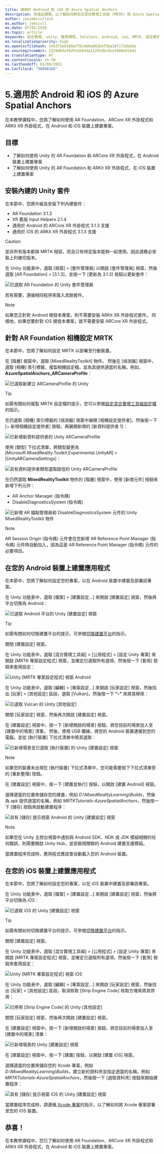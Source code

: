 ```yaml
---
title: 適用於 Android 和 iOS 的 Azure Spatial Anchors
description: 完成此課程，以了解如何將包含混合實境工具組 (MRTK) 和 Azure Spatial Anchors 的 Unity 專案部署至 Android 和 iOS。
author: jessemcculloch
ms.author: jemccull
ms.date: 07/01/2020
ms.topic: article
keywords: 混合實境, unity, 教學課程, hololens, android, ios, MRTK, 混合實境工具組, UWP, Azure 空間錨點, AR Foundation, ARCore, ARKit
ms.localizationpriority: high
ms.openlocfilehash: 545373ed169a77614b0a00264f5ba1bf1f3deb8e
ms.sourcegitcommit: 2329db5a76dfe1b844e21291dbc8ee3888ed1b81
ms.translationtype: HT
ms.contentlocale: zh-TW
ms.lasthandoff: 01/08/2021
ms.locfileid: "98008388"
---
```

# <a name="5-azure-spatial-anchors-for-android-and-ios"></a>5.適用於 Android 和 iOS 的 Azure Spatial Anchors

在本教學課程中，您將了解如何使用 AR Foundation、ARCore XR 外掛程式和 ARKit XR 外掛程式，在 Android 和 iOS 裝置上建置專案。

## <a name="objectives"></a>目標

* 了解如何使用 Unity 的 AR Foundation 和 ARCore XR 外掛程式，在 Android 裝置上建置專案
* 了解如何使用 Unity 的 AR Foundation 和 ARKit XR 外掛程式，在 iOS 裝置上建置專案

## <a name="installing-inbuilt-unity-packages"></a>安裝內建的 Unity 套件

在本節中，您將升級及安裝下列內建套件：

* AR Foundation 3.1.3
* XR 舊版 Input Helpers 2.1.4
* 適用於 Android 的 ARCore XR 外掛程式 3.1.3 支援
* 適用於 iOS 的 ARKit XR 外掛程式 3.1.3 支援

> [!CAUTION]
> 並非所有版本都與 MRTK 相容，而且只有特定版本能夠一起使用，因此請務必安裝上列確切版本。

在 Unity 功能表中，選取 [視窗] > [套件管理員] 以開啟 [套件管理員] 視窗，然後選取 [AR Foundation] > [3.1.3]，並按一下 [更新為 3.1.3] 按鈕以更新套件：

![已選取 AR Foundation 的 Unity 套件管理員](images/mr-learning-asa/asa-05-section1-step1-1.png)

若有需要，遵循相同程序來匯入其餘套件。

> [!NOTE]
> 如果您正針對 Android 開發本專案，則不需要安裝 ARKit XR 外掛程式套件。 同樣地，如果您要針對 iOS 開發本專案，就不需要安裝 ARCore XR 外掛程式。

## <a name="configure-mrtk-for-ar-foundation-camera"></a>針對 AR Foundation 相機設定 MRTK

在本節中，您將了解如何設定 MRTK 以部署至行動裝置。

在 [階層] 視窗中，選取 [MixedRealityToolkit] 物件。 然後在 [偵測器] 視窗中，選取 [相機] 索引標籤、複製相機設定檔，並為其提供適當的名稱，例如，**AzureSpatialAnchors_ARCameraProfile**：

![已選取新建立 ARCameraProfile 的 Unity](images/mr-learning-asa/asa-05-section2-step1-1.png)

> [!TIP]
> 如需有關如何複製 MRTK 設定檔的提示，您可以參閱[設定混合實境工具組設定檔](mr-learning-base-03.md)的指示。

在仍選取 [相機] 索引標籤的 [偵測器] 視窗中展開 [相機設定提供者]，然後按一下 [+ 新增相機設定提供者] 按鈕，再展開新增的 [新資料提供者 1]：

![已新增新資料提供者的 Unity ARCameraProfile](images/mr-learning-asa/asa-05-section2-step1-2.png)

使用 [類型] 下拉式清單，將類型變更為 [Microsoft.MixedReality.Toolkit.Experimental.UnityAR] > [UnityARCameraSettings]：

![具有資料提供者類型選取路徑的 Unity ARCameraProfile](images/mr-learning-asa/asa-05-section2-step1-3.png)

在仍然選取 **MixedRealityToolkit** 物件的 [階層] 視窗中，使用 [新增元件] 按鈕來新增下列元件：

* AR Anchor Manager (指令碼)
* DisableDiagnosticsSystem (指令碼)

![已新增 AR 錨點管理員和 DisableDiagnosticsSystem 元件的 Unity MixedRealityToolkit 物件 ](images/mr-learning-asa/asa-05-section2-step1-4.png)

> [!NOTE]
> AR Session Origin (指令碼) 元件會在您新增 AR Reference Point Manager (指令碼) 元件時自動加入，因為這是 AR Reference Point Manager (指令碼) 元件的必要項目。

## <a name="building-your-application-to-your-android-device"></a>在您的 Android 裝置上建置應用程式

在本節中，您將了解如何設定您的專案，以在 Android 裝置中建置及部署該專案。

在 Unity 功能表中，選取 [檔案] > [建置設定...] 來開啟 [建置設定] 視窗，然後將平台切換為 Android：

![已選取 Android 平台的 Unity [建置設定] 視窗](images/mr-learning-asa/asa-05-section3-step1-1.png)

> [!TIP]
> 如需有關如何切換建置平台的提示，可參閱[切換建置平台](mr-learning-base-02.md#switching-the-build-platform)的指示。

關閉 [建置設定] 視窗。

在 Unity 功能表中，選取 [混合實境工具組] > [公用程式] > [設定 Unity 專案] 來開啟 [MRTK 專案設定程式] 視窗，並確定已選取所有選項，然後按一下 [套用] 按鈕來套用設定：

![Unity [MRTK 專案設定程式] 視窗 Android](images/mr-learning-asa/asa-05-section3-step1-2.png)

在 Unity 功能表中，選取 [編輯] > [專案設定...] 來開啟 [玩家設定] 視窗，然後找出 [玩家] >  [其他設定] 區段，選取 [Vulkan]，然後按一下 **"-"** 來將其移除：

![已選取 Vulcan 的 Unity [其他設定]](images/mr-learning-asa/asa-05-section3-step1-3.png)

關閉 [玩家設定] 視窗，然後再次開啟 [建置設定] 視窗。

在 [建置設定] 視窗中，按一下 [新增開啟的場景] 按鈕，將您目前的場景加入至 [建置中的場景] 清單。 然後，使用 USB 纜線，將您的 Android 裝置連接到您的電腦，並從 [執行裝置] 下拉式清單中將其選取：

![已新增場景並已選取 [執行裝置] 的 Unity [建置設定] 視窗](images/mr-learning-asa/asa-05-section3-step1-4.png)

>[!NOTE]
> 如果您的裝置未出現在 [執行裝置] 下拉式清單中，您可能需要按下下拉式清單旁的 [重新整理] 按鈕。

在 [建置設定] 視窗中，按一下 [建置並執行] 按鈕，以開啟 [建置 Android] 視窗。

選擇適當的位置來儲存您的建置，例如 _D:\MixedRealityLearning\Builds_，然後為 apk 提供適當的名稱，例如 _MRTKTutorials-AzureSpatialAnchors_，然後按一下 [儲存] 按鈕來啟動建置程序：

![具有 [儲存] 提示視窗 Android 的 Unity [建置設定] 視窗](images/mr-learning-asa/asa-05-section3-step1-5.png)

> [!NOTE]
如果您在 Unity 主控台視窗中遇到與 Android SDK、NDK 或 JDK 模組相關的任何錯誤，則需要開啟 Unity Hub，並安裝相關聯的 Android 建置支援模組。

當建置程序完成時，應用程式應該會自動載入您的 Android 裝置。

## <a name="building-your-application-to-your-ios-device"></a>在您的 iOS 裝置上建置應用程式

在本節中，您將了解如何設定您的專案，以在 iOS 裝置中建置及部署該專案。

在 Unity 功能表中，選取 [檔案] > [建置設定...] 來開啟 [建置設定] 視窗，然後將平台切換為 iOS：

![已選取 iOS 的 Unity [建置設定] 視窗](images/mr-learning-asa/asa-05-section4-step1-1.png)

> [!TIP]
> 如需有關如何切換建置平台的提示，可參閱[切換建置平台](mr-learning-base-02.md#switching-the-build-platform)的指示。

關閉 [建置設定] 視窗。

在 Unity 功能表中，選取 [混合實境工具組] > [公用程式] > [設定 Unity 專案] 來開啟 [MRTK 專案設定程式] 視窗，並確定已選取所有選項，然後按一下 [套用] 按鈕來套用設定：

![Unity [MRTK 專案設定程式] 視窗 iOS](images/mr-learning-asa/asa-05-section4-step1-2.png)

在 Unity 功能表中，選取 [編輯] > [專案設定...] 來開啟 [玩家設定] 視窗，然後找出 [玩家] >  [其他設定] 區段，取消核取 [Strip Engine Code] 核取方塊來將其停用：

![已停用 [Strip Engine Code] 的 Unity [其他設定]](images/mr-learning-asa/asa-05-section4-step1-3.png)

關閉 [玩家設定] 視窗，然後再次開啟 [建置設定] 視窗。

在 [建置設定] 視窗中，按一下 [新增開啟的場景] 按鈕，將您目前的場景加入至 [建置中的場景] 清單：

![已新增場景的 Unity [建置設定] 視窗](images/mr-learning-asa/asa-05-section4-step1-4.png)

在 [建置設定] 視窗中，按一下 [建置] 按鈕，以開啟 [建置 iOS] 視窗。

選擇適當的位置來儲存您的 Xcode 專案，例如 _D:\MixedRealityLearning\Builds_，建立新的資料夾並指定適當的名稱，例如 _MRTKTutorials-AzureSpatialAnchors_，然後按一下 [選取資料夾] 按鈕來開始建置程序：

![具有 [儲存] 提示視窗 iOS 的 Unity [建置設定] 視窗](images/mr-learning-asa/asa-05-section4-step1-5.png)

當建置程序完成時，請遵循[ Xcode 專案](https://docs.microsoft.com/azure/spatial-anchors/quickstarts/get-started-unity-ios#export-the-xcode-project)的指示，以了解如何將 Xcode 專案部署至您的 iOS 裝置。

## <a name="congratulations"></a>恭喜！

在本教學課程中，您已了解如何使用 AR Foundation、ARCore XR 外掛程式和 ARKit XR 外掛程式，在 Android 和 iOS 裝置上建置專案。
